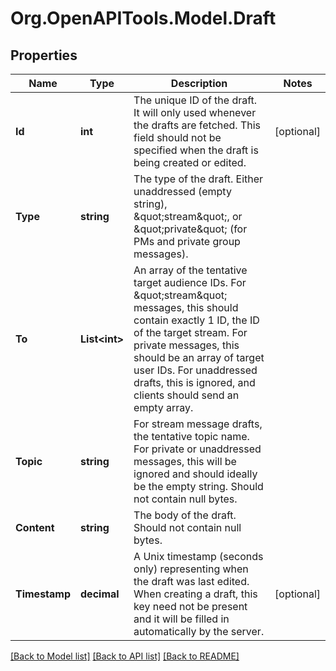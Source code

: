 
# Org.OpenAPITools.Model.Draft

## Properties

Name | Type | Description | Notes
------------ | ------------- | ------------- | -------------
**Id** | **int** | The unique ID of the draft. It will only used whenever the drafts are fetched. This field should not be specified when the draft is being created or edited.  | [optional] 
**Type** | **string** | The type of the draft. Either unaddressed (empty string), \&quot;stream\&quot;, or \&quot;private\&quot; (for PMs and private group messages).  | 
**To** | **List&lt;int&gt;** | An array of the tentative target audience IDs. For \&quot;stream\&quot; messages, this should contain exactly 1 ID, the ID of the target stream. For private messages, this should be an array of target user IDs. For unaddressed drafts, this is ignored, and clients should send an empty array.  | 
**Topic** | **string** | For stream message drafts, the tentative topic name. For private or unaddressed messages, this will be ignored and should ideally be the empty string. Should not contain null bytes.  | 
**Content** | **string** | The body of the draft. Should not contain null bytes.  | 
**Timestamp** | **decimal** | A Unix timestamp (seconds only) representing when the draft was last edited. When creating a draft, this key need not be present and it will be filled in automatically by the server.  | [optional] 

[[Back to Model list]](../README.md#documentation-for-models)
[[Back to API list]](../README.md#documentation-for-api-endpoints)
[[Back to README]](../README.md)

